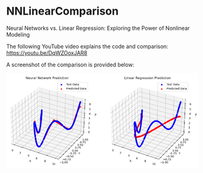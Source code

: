 # NNLinearComparison
Neural Networks vs. Linear Regression: Exploring the Power of Nonlinear Modeling

The following YouTube video explains the code and comparison:
https://youtu.be/DqWZOoxJAR8

A screenshot of the comparison is provided below:

![alt text](https://github.com/mshossain/NNLinearComparison/blob/c7c0d3a15076ae2c998927be74ec4f7c6b37309a/Figure.png?raw=true)

